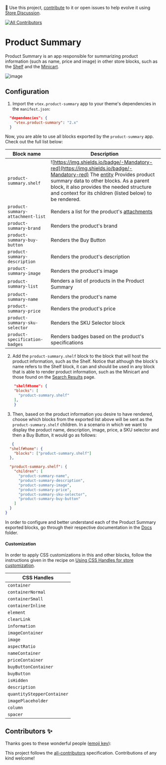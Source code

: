 📢 Use this project, [contribute](https://github.com/vtex-apps/product-summary) to it or open issues to help evolve it using [Store Discussion](https://github.com/vtex-apps/store-discussion).
<!-- ALL-CONTRIBUTORS-BADGE:START - Do not remove or modify this section -->
[![All Contributors](https://img.shields.io/badge/all_contributors-0-orange.svg?style=flat-square)](#contributors-)
<!-- ALL-CONTRIBUTORS-BADGE:END -->

# Product Summary

Product Summary is an app responsible for summarizing product information (such as name, price and image) in other store blocks, such as the [Shelf](https://vtex.io/docs/components/all/vtex.shelf/) and the [Minicart](https://vtex.io/docs/components/all/vtex.minicart/).

![image](https://user-images.githubusercontent.com/284515/70235170-1a503a80-1741-11ea-952d-07b178995f92.png)

## Configuration

1. Import the `vtex.product-summary` app to your theme's dependencies in the `manifest.json`:

```json
  "dependencies": {
    "vtex.product-summary": "2.x"
  }
```

Now, you are able to use all blocks exported by the `product-summary` app. Check out the full list below:

| Block name     | Description | 
| -------------- | ----------- | 
| `product-summary.shelf` | ![https://img.shields.io/badge/-Mandatory-red](https://img.shields.io/badge/-Mandatory-red)   The [entity](https://help.vtex.com/tutorial/creating-data-entity--tutorials_1265) Provides product summary data to other blocks. As a parent block, it also provides the needed structure and context for its children (listed below) to be rendered. 
| `product-summary-attachment-list` | Renders a list for the product's [attachments](https://help.vtex.com/tutorial/adding-an-attachment--7zHMUpuoQE4cAskqEUWScU) | 
| `product-summary-brand`         | Renders the product's brand | 
| `product-summary-buy-button` | Renders the Buy Button | 
| `product-summary-description` | Renders the product's description | 
| `product-summary-image` | Renders the product's image | 
| `product-summary-list` | Renders a list of products in the Product Summary | 
| `product-summary-name` | Renders the product's name | 
| `product-summary-price` | Renders the product's price | 
| `product-summary-sku-selector` | Renders the SKU Selector block | 
| `product-specification-badges` | Renders badges based on the product's specifications |


2. Add the `product-summary.shelf` block to the block that will host the product information, such as the Shelf. Notice that although the block's name refers to the Shelf block, it can and should be used in any block that is able to render product information, such as the Minicart and those found on the [Search Results](https://vtex.io/docs/components/all/vtex.search-result/) page.

```json
    "shelf#home": {
    "blocks": [
      "product-summary.shelf"
    ],
    }
```
    
3. Then, based on the product information you desire to have rendered, choose which blocks from the exported list above will be sent as the `product-summary.shelf` children. In a scenario in which we want to display the product name, description, image, price, a SKU selector and then a Buy Button, it would go as follows:

```json
   {
  "shelf#home": {
    "blocks": ["product-summary.shelf"]
  },

  "product-summary.shelf": {
    "children": [
      "product-summary-name",
      "product-summary-description",
      "product-summary-image",
      "product-summary-price",
      "product-summary-sku-selector",
      "product-summary-buy-button"
    ]
  }
}
```

In order to configure and better understand each of the Product Summary exported blocks, go through their respective documentation in the [Docs](https://github.com/vtex-apps/product-summary/tree/master/docs) folder.

#### Customization

In order to apply CSS customizations in this and other blocks, follow the instructions given in the recipe on [Using CSS Handles for store customization](https://vtex.io/docs/recipes/style/using-css-handles-for-store-customization).

| CSS Handles                | 
| -------------------------- |
| `container`                |
| `containerNormal`          |
| `containerSmall`           |
| `containerInline`          |
| `element`                  |
| `clearLink`                |
| `information`              |
| `imageContainer`           |
| `image`                    |
| `aspectRatio`              |
| `nameContainer`            |
| `priceContainer`           |
| `buyButtonContainer`       |
| `buyButton`                |
| `isHidden`                 |
| `description`              |
| `quantityStepperContainer` |
| `imagePlaceholder`         |
| `column`                   |
| `spacer`                   |

## Contributors ✨

Thanks goes to these wonderful people ([emoji key](https://allcontributors.org/docs/en/emoji-key)):

<!-- ALL-CONTRIBUTORS-LIST:START - Do not remove or modify this section -->
<!-- prettier-ignore-start -->
<!-- markdownlint-disable -->
<!-- markdownlint-enable -->
<!-- prettier-ignore-end -->
<!-- ALL-CONTRIBUTORS-LIST:END -->

This project follows the [all-contributors](https://github.com/all-contributors/all-contributors) specification. Contributions of any kind welcome!